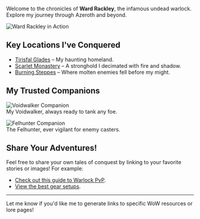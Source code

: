 

Welcome to the chronicles of **Ward Rackley**, the infamous undead warlock. Explore my journey through Azeroth and beyond.

![Ward Rackley in Action](https://via.placeholder.com/800x400.png)

## Key Locations I've Conquered

- [Tirisfal Glades](https://wowpedia.fandom.com/wiki/Tirisfal_Glades) – My haunting homeland.
- [Scarlet Monastery](https://wowpedia.fandom.com/wiki/Scarlet_Monastery) – A stronghold I decimated with fire and shadow.
- [Burning Steppes](https://wowpedia.fandom.com/wiki/Burning_Steppes) – Where molten enemies fell before my might.

## My Trusted Companions

![Voidwalker Companion](https://via.placeholder.com/400x200.png)  
My Voidwalker, always ready to tank any foe.

![Felhunter Companion](https://via.placeholder.com/400x200.png)  
The Felhunter, ever vigilant for enemy casters.

## Share Your Adventures!

Feel free to share your own tales of conquest by linking to your favorite stories or images! For example:

- [Check out this guide to Warlock PvP](https://www.icy-veins.com/wow/warlock-pvp-guide).
- [View the best gear setups](https://www.wowhead.com).

---

Let me know if you'd like me to generate links to specific WoW resources or lore pages!